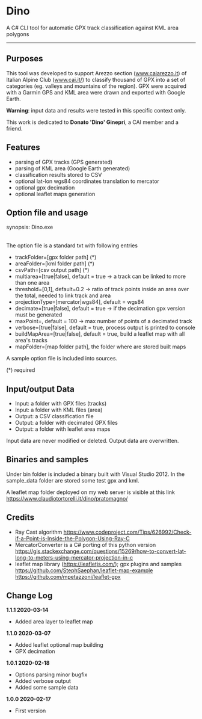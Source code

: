 # Dino
A C# CLI tool for automatic GPX track classification against KML area polygons

----

Purposes
--------
This tool was developed to support Arezzo section (www.caiarezzo.it) of Italian Alpine Club (www.cai.it/) to classify thousand of GPX into a set of categories (eg. valleys and mountains of the region).
GPX were acquired with a Garmin GPS and KML area were drawn and exported with Google Earth.

<b>Warning</b>: input data and results were tested in this specific context only.

This work is dedicated to <b>Donato 'Dino' Ginepri</b>, a CAI member and a friend.

Features
------
- parsing of GPX tracks (GPS generated)
- parsing of KML area (Google Earth generated)
- classification results stored to CSV
- optional lat-lon wgs84 coordinates translation to mercator
- optional gpx decimation
- optional leaflet maps generation

Option file and usage
------
synopsis: Dino.exe <option full file path>
  
The option file is a standard txt with following entries
- trackFolder=[gpx folder path]  (*)
- areaFolder=[kml folder path] (*)
- csvPath=[csv output path] (*)
- multiarea=[true|false], default = true -> a track can be linked to more than one area
- threshold=[0,1], default=0.2 -> ratio of track points inside an area over the total, needed to link track and area
- projectionType=[mercator|wgs84], default = wgs84
- decimate=[true|false], default = true -> if the decimation gpx version must be generated
- maxPoint=<integer>, default = 100 -> max number of points of a decimated track
- verbose=[true|false], default = true, process output is printed to console
- buildMapArea=[true|false], default = true, build a leaflet map with all area's tracks
- mapFolder=[map folder path], the folder where are stored built maps
  
A sample option file is included into sources.

(*) required

Input/output Data
------
- Input: a folder with GPX files (tracks)
- Input: a folder with KML files (area)
- Output: a CSV classification file
- Output: a folder with decimated GPX files
- Output: a folder with leaflet area maps

Input data are never modified or deleted.
Output data are overwritten.

Binaries and samples
------
Under bin folder is included a binary built with Visual Studio 2012.
In the sample_data folder are stored some test gpx and kml.

A leaflet map folder deployed on my web server is visible at this link
https://www.claudiotortorelli.it/dino/pratomagno/

Credits
-----
- Ray Cast algorithm 
  https://www.codeproject.com/Tips/626992/Check-if-a-Point-is-Inside-the-Polygon-Using-Ray-C
- MercatorConverter is a C# porting of this python version 
  https://gis.stackexchange.com/questions/15269/how-to-convert-lat-long-to-meters-using-mercator-projection-in-c
- leaflet map library (https://leafletjs.com/); gpx plugins and samples
  https://github.com/StephSaephan/leaflet-map-example
  https://github.com/mpetazzoni/leaflet-gpx

Change Log
------
<b>1.1.1 2020-03-14</b>
- Added area layer to leaflet map

<b>1.1.0 2020-03-07</b>
- Added leaflet optional map building
- GPX decimation

<b>1.0.1 2020-02-18</b>
- Options parsing minor bugfix
- Added verbose output
- Added some sample data

<b>1.0.0 2020-02-17</b>
- First version
